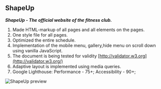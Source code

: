 ## ShapeUp

***ShapeUp - The official website of the fitness club.***
1. Made HTML-markup of all pages and all elements on the pages.
2. One style file for all pages.
3. Optimized the entire schedule.
4. Implementation of the mobile menu, gallery,hide menu on scroll down using vanilla JavaScript.
5. The document is being tested for validity [http://validator.w3.org](http://validator.w3.org/)
6. Adaptive layout is implemented using media queries.
7. Google Lighthouse: Performance - 75+; Accessibility - 90+;
<p><img src="https://repository-images.githubusercontent.com/191223311/f3491b00-8d52-11e9-9a70-0985571f4620" alt="ShapeUp preview"></p>

